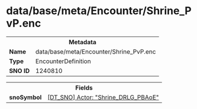 <h1>data/base/meta/Encounter/Shrine_PvP.enc</h1><table><tr><th colspan="100%">Metadata</th></tr><tr><td><b>Name</b></td><td>data/base/meta/Encounter/Shrine_PvP.enc</td></tr><tr><td><b>Type</b></td><td>EncounterDefinition</td></tr><tr><td><b>SNO ID</b></td><td>1240810</td></tr></table>

<table><tr><th colspan="100%">Fields</th></tr><tr><td><b>snoSymbol</b></td><td><a href="..\Actor\Shrine_DRLG_PBAoE.acr">[DT_SNO] Actor: "Shrine_DRLG_PBAoE"</a></td></tr></table>

